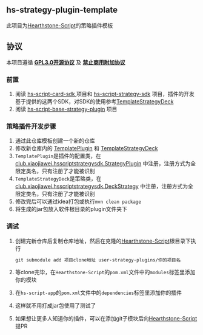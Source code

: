 ## hs-strategy-plugin-template

此项目为[Hearthstone-Script](https://github.com/xjw580/Hearthstone-Script)的策略插件模板




## 协议

本项目遵循 **[GPL3.0开源协议](LICENSE)** 及 **[禁止商用附加协议](LICENSE1)**



### 前置

1. 阅读 [hs-script-card-sdk ](https://github.com/xjw580/hs-script-card-sdk)项目和 [hs-script-strategy-sdk](https://github.com/xjw580/hs-script-strategy-sdk) 项目，插件的开发基于提供的这两个SDK，对SDK的使用参考[TemplateStrategyDeck](src/main/kotlin/club/xiaojiawei/strategyplugintemplate/TemplateStrategyDeck.kt)
2. 阅读 [hs-script-base-strategy-plugin](https://github.com/xjw580/hs-script-base-strategy-plugin) 项目



### 策略插件开发步骤

1. 通过此仓库模板创建一个新的仓库
2. 修改新仓库内的 [TemplatePlugin](src\main\kotlin\club\xiaojiawei\strategyplugintemplate\TemplatePlugin.kt)  和  [TemplateStrategyDeck](src\main\kotlin\club\xiaojiawei\strategyplugintemplate\TemplateStrategyDeck.kt)
3. `TemplatePlugin`是插件的配置类，在  [club.xiaojiawei.hsscriptstrategysdk.StrategyPlugin](src\main\resources\META-INF\services\club.xiaojiawei.hsscriptstrategysdk.StrategyPlugin) 中注册，注册方式为全限定类名，只有注册了才能被识别
4. `TemplateStrategyDeck`是策略类，在  [club.xiaojiawei.hsscriptstrategysdk.DeckStrategy](src\main\resources\META-INF\services\club.xiaojiawei.hsscriptstrategysdk.DeckStrategy)  中注册，注册方式为全限定类名，只有注册了才能被识别
5. 修改完后可以通过idea打包或执行`mvn clean package`
6. 将生成的jar包放入软件根目录的plugin文件夹下



### 调试

1. 创建完新仓库后复制仓库地址，然后在克隆的[Hearthstone-Script](https://github.com/xjw580/Hearthstone-Script)根目录下执行

   ```tex
   git submodule add 项目clone地址 user-strategy-plugins/你的项目名
   ```

2. 等clone完毕，在`Hearthstone-Script`的`pom.xml`文件中的`modules`标签里添加你的模块

3. 在`hs-script-app`的`pom.xml`文件中的`dependencies`标签里添加你的插件

4. 这样就不用打成jar包使用了测试了

5. 如果想让更多人知道你的插件，可以在添加git子模块后向[Hearthstone-Script](https://github.com/xjw580/Hearthstone-Script)提PR

